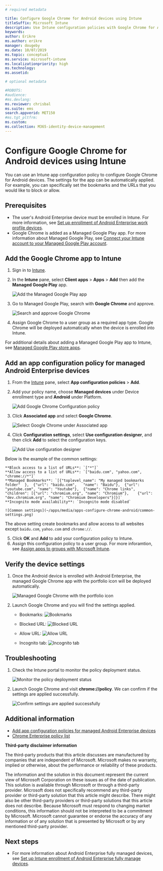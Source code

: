 ```yaml
---
# required metadata

title: Configure Google Chrome for Android devices using Intune 
titleSuffix: Microsoft Intune
description: Use Intune configuration policies with Google Chrome for Android devices. 
keywords:
author: Erikre
ms.author: erikre
manager: dougeby
ms.date: 10/07/2019
ms.topic: conceptual
ms.service: microsoft-intune
ms.localizationpriority: high
ms.technology:
ms.assetid: 

# optional metadata

#ROBOTS:
#audience:
#ms.devlang:
ms.reviewer: chrisbal
ms.suite: ems
search.appverid: MET150
#ms.tgt_pltfrm:
ms.custom: 
ms.collection: M365-identity-device-management
---
```


# Configure Google Chrome for Android devices using Intune 

You can use an Intune app configuration policy to configure Google Chrome for Android devices. The settings for the app can be automatically applied. For example, you can specifically set the bookmarks and the URLs that you would like to block or allow.

## Prerequisites

- The user's Android Enterprise device must be enrolled in Intune. For more information, see [Set up enrollment of Android Enterprise work profile devices](~/enrollment/android-work-profile-enroll.md).
- Google Chrome is added as a Managed Google Play app. For more information about Managed Google Play, see [Connect your Intune account to your Managed Google Play account](~/enrollment/connect-intune-android-enterprise.md).

## Add the Google Chrome app to Intune

1. Sign in to [Intune](https://go.microsoft.com/fwlink/?linkid=2090973).
2. In the **Intune** pane, select **Client apps** > **Apps** > **Add** then add the **Managed Google Play** app.

    ![Add the Managed Google Play app](~/apps/media/apps-configure-chrome-android/add-app.png)

3. Go to Managed Google Play, search with **Google Chrome** and approve.

    ![Search and approve Google Chrome](~/apps/media/apps-configure-chrome-android/search.png)

4. Assign Google Chrome to a user group as a required app type. Google Chrome will be deployed automatically when the device is enrolled into Intune.

For additional details about adding a Managed Google Play app to Intune, see [Managed Google Play store apps](~/apps/apps-add-android-for-work.md#managed-google-play-store-apps).

## Add an app configuration policy for managed Android Enterprise devices

1. From the [Intune](https://go.microsoft.com/fwlink/?linkid=2090973) pane, select **App configuration policies** > **Add**.
2. Add your policy name, choose **Managed devices** under Device enrollment type and **Android** under Platform.

    ![Add Google Chrome Configuration policy](~/apps/media/apps-configure-chrome-android/add-policy.png)

3. Click **Associated app** and select **Google Chrome**.

    ![Select Google Chrome under Associated app](~/apps/media/apps-configure-chrome-android/associated-app.png)

4. Click **Configuration settings**, select **Use configuration designer**, and then click **Add** to select the configuration keys.

    ![Add Use configuration designer](~/apps/media/apps-configure-chrome-android/configuration.png)

  Below is the example of the common settings:

    **Block access to a list of URLs**: `["*"]`
    **Allow access to a list of URLs**: `["baidu.com", "yahoo.com", "chrome://*"]`
    **Managed Bookmarks**: `[{"toplevel_name": "My managed bookmarks folder"  },  {"url": "baidu.com",   "name": "Baidu"},  {"url": "youtube.com", "name": "Youtube"},  {"name": "Chrome links",  "children": [{"url": "chromium.org", "name": "Chromium"},    {"url": "dev.chromium.org", "name": "Chromium Developers"}]}]`
    **Incognito mode availability**: `Incognito mode disabled`

    ![Common settings](~/apps/media/apps-configure-chrome-android/common-settings.png)

  The above setting create bookmarks and allow access to all websites except `baidu.com`, `yahoo.com` and `chrome://`.

5. Click **OK** and **Add** to add your configuration policy to Intune.
6. Assign this configuration policy to a user group. For more inforamtion, see [Assign apps to groups with Microsoft Intune](~/apps/apps-deploy.md). 

## Verify the device settings

1. Once the Android device is enrolled with Android Enterprise, the managed Google Chrome app with the portfolio icon will be deployed automatically.

   ![Managed Google Chrome with the portfolio icon](~/apps/media/apps-configure-chrome-android/chrome-icon.png)

2. Launch Google Chrome and you will find the settings applied.

    - Bookmarks:
    ![Bookmarks](~/apps/media/apps-configure-chrome-android/bookmarks.png)

    - Blocked URL:
    ![Blocked URL](~/apps/media/apps-configure-chrome-android/blocked-url.png)

    - Allow URL:
    ![Allow URL](~/apps/media/apps-configure-chrome-android/allowed-url.png)

    - Incognito tab:
    ![Incognito tab](~/apps/media/apps-configure-chrome-android/incognito-tab.png)

## Troubleshooting

1. Check the Intune portal to monitor the policy deployment status.

    ![Monitor the policy deployment status](~/apps/media/apps-configure-chrome-android/monitor-status.png)

2. Launch Google Chrome and visit **chrome://policy**. We can confirm if the settings are applied successfully.

    ![Confirm settings are applied successfully](~/apps/media/apps-configure-chrome-android/confirm.png)

## Additional information

- [Add app configuration policies for managed Android Enterprise devices](~/app-configuration-policies-use-android.md)
- [Chrome Enterprise policy list](https://cloud.google.com/docs/chrome-enterprise/policies/)

**Third-party disclaimer information**

The third-party products that this article discusses are manufactured by companies that are independent of Microsoft. Microsoft makes no warranty, implied or otherwise, about the performance or reliability of these products.

The information and the solution in this document represent the current view of Microsoft Corporation on these issues as of the date of publication. This solution is available through Microsoft or through a third-party provider. Microsoft does not specifically recommend any third-party provider or third-party solution that this article might describe. There might also be other third-party providers or third-party solutions that this article does not describe. Because Microsoft must respond to changing market conditions, this information should not be interpreted to be a commitment by Microsoft. Microsoft cannot guarantee or endorse the accuracy of any information or of any solution that is presented by Microsoft or by any mentioned third-party provider.

## Next steps

- For more information about Android Enterprise fully managed devices, see [Set up Intune enrollment of Android Enterprise fully manage devices](~/enrollment/android-fully-managed-enroll.md).
